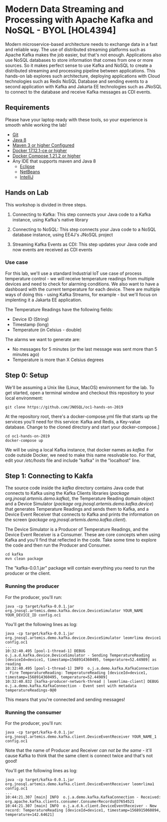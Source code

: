 # Modern Data Streaming and Processing with Apache Kafka and NoSQL - BYOL [HOL4394]

Modern microservice-based architecture needs to exchange data in a fast and reliable way. The use of distributed streaming platforms such as Apache Kafka makes the job easier, but that's not enough. Applications also use NoSQL databases to store information that comes from one or more sources. So it makes perfect sense to use Kafka and NoSQL to create a distributed streaming and processing pipeline between applications. This hands-on lab explores such architecture, deploying applications with Cloud technologies such as Redis NoSQL Database and sending events to a second application with Kafka and Jakarta EE technologies such as JNoSQL to connect to the database and receive Kafka messages as CDI events.


## Requirements

Please have your laptop ready with these tools, so your experience is smooth while working the lab!

* [Git](https://git-scm.com/book/en/v1/Getting-Started-Installing-Git)
* [Java 8](http://www.oracle.com/technetwork/java/javase/downloads/jdk8-downloads-2133151.html)
* [Maven 3 or higher Configured](https://maven.apache.org/download.cgi)
* [Docker 17.12.1-ce or higher](https://docs.docker.com/install/#next-release)
* [Docker Compose 1.21.2 or higher](https://docs.docker.com/v17.09/compose/install/)
* Any IDE that supports maven and Java 8
  * [Eclipse](https://www.eclipse.org/downloads/)
  * [NetBeans](https://netbeans.org/)
  * [IntelliJ](https://www.jetbrains.com/idea/download/)

## Hands on Lab

This workshop is divided in three steps.

1. Connecting to Kafka: This step connects your Java code to a Kafka instance, using Kafka's native library

2. Connecting to NoSQL: This step connects your Java code to a NoSQL database instance, using EE4J's JNoSQL project

3. Streaming Kafka Events as CDI: This step updates your Java code and now events are received as CDI events

### Use case

For this lab, we'll use a standard Industrial IoT use case of process temperature control - we will receive temperature readings from multiple devices and need to check for alarming conditions. We also want to have a dashboard with the current temperature for each device. There are multiple ways of doing this - using Kafka Streams, for example - but we'll focus on implenting it a Jakarta EE application.

The Temperature Readings have the following fields: 
* Device ID (String)
* Timestamp (long)
* Temperature (in Celsius - double)

The alarms we want to generate are:
* No messages for 5 minutes (or the last message was sent more than 5 minutes ago)
* Temperature is more than X Celsius degrees

## Step 0: Setup

We'll be assuming a Unix like (Linux, MacOS) environment for the lab. To get started, open a terminal window and checkout this repository to your local environment:

```
git clone https://github.com/JNOSQL/oc1-hands-on-2019
```

At the repository root, there's a docker-compose.yml file that starts up the services you'll need for this service: Kafka and Redis, a Key-value database. Change to the cloned directory and start your docker-compose.]

```
cd oc1-hands-on-2019
docker-compose up
```

We will be using a local Kafka instance, that docker names as *kafka*. For code outside Docker, we need to make this name resolvable too. For that, edit your */etc/hosts* file and include "kafka" in the "localhost" line.

## Step 1: Connecting to Kakfa

The source code inside the *kafka* directory contains Java code that connects to Kafka using the Kafka Clients libraries (*package org.jnosql.artemis.demo.kafka*), the Temperature Reading domain object and a Device Simulator (*package org.jnosql.artemis.demo.kafka.device*) that generates Temperature Readings and sends them to Kafka, and a Device Event Receiver that connects to Kafka and prints the information on the screen (*package org.jnosql.artemis.demo.kafka.client*).

The Device Simulator is a Producer of Temperature Readings, and the Device Event Receiver is a Consumer. These are core concepts when using Kafka and you'll find that reflected in the code. Take some time to explore the code and then run the Producer and Consumer. 

```
cd kafka
mvn clean package
```

The "kafka-0.0.1.jar" package will contain everything you need to run the producer or the client.

### Running the producer

For the producer, you'll run:
```
java -cp target/kafka-0.0.1.jar org.jnosql.artemis.demo.kafka.device.DeviceSimulator YOUR_NAME YOUR_DEVICE_ID config.oc1
```

You'll get the following lines as log:
```
java -cp target/kafka-0.0.1.jar org.jnosql.artemis.demo.kafka.device.DeviceSimulator leomrlima device1 config.oc1
...
10:32:40.495 [pool-1-thread-1] DEBUG o.j.a.d.kafka.device.DeviceSimulator - Sending TemperatureReading [deviceId=device1, timestamp=1568914360495, temperature=52.44989] as reading
10:32:40.495 [pool-1-thread-1] INFO  o.j.a.demo.kafka.KafkaConnection - Fire TemperatureReading: TemperatureReading [deviceId=device1, timestamp=1568914360495, temperature=52.44989]
10:32:40.832 [kafka-producer-network-thread | leomrlima-client] DEBUG o.j.a.demo.kafka.KafkaConnection - Event sent with metadata temperatureReadings-0@0
```

This means that you're connected and sending messages!

### Running the consumer
For the producer, you'll run:
```
java -cp target/kafka-0.0.1.jar org.jnosql.artemis.demo.kafka.client.DeviceEventReceiver YOUR_NAME_1 config.oc1
```

Note that the name of Producer and Receiver *can not be the same* - it'll cause Kafka to think that the same client is connect twice and that's not good!

You'll get the following lines as log:
```
java -cp target/kafka-0.0.1.jar org.jnosql.artemis.demo.kafka.client.DeviceEventReceiver leomrlima1 config.oc1
...
10:44:21.307 [main] INFO  o.j.a.demo.kafka.KafkaConnection - Received: org.apache.kafka.clients.consumer.ConsumerRecords@37654521
10:44:21.307 [main] INFO  o.j.a.d.k.client.DeviceEventReceiver - New record: TemperatureReading [deviceId=device1, timestamp=1568915060894, temperature=142.64621]
```


